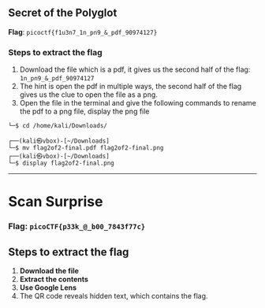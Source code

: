 ## Secret of the Polyglot

**Flag**: `picoctf{f1u3n7_1n_pn9_&_pdf_90974127}`

### Steps to extract the flag
1. Download the file which is a pdf, it gives us the second half of the flag: `1n_pn9_&_pdf_90974127`
2. The hint is open the pdf in multiple ways, the second half of the flag gives us the clue to open the file as a png.
3. Open the file in the terminal and give the following commands to rename the pdf to a png file, display the png file
```──(kali㉿vbox)-[~]
└─$ cd /home/kali/Downloads/

┌──(kali㉿vbox)-[~/Downloads]
└─$ mv flag2of2-final.pdf flag2of2-final.png                                                                                                  
┌──(kali㉿vbox)-[~/Downloads]
└─$ display flag2of2-final.png
```
---
# Scan Surprise

### Flag: `picoCTF{p33k_@_b00_7843f77c}`

## Steps to extract the flag
1. **Download the file**
2. **Extract the contents** 
3. **Use Google Lens** 
4. The QR code reveals hidden text, which contains the flag.
